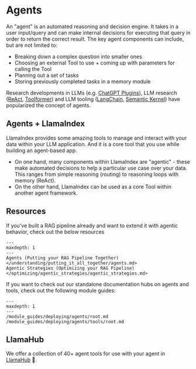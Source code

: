 # Agents

An "agent" is an automated reasoning and decision engine. It takes in a user input/query and can make internal decisions for executing
that query in order to return the correct result. The key agent components can include, but are not limited to:

- Breaking down a complex question into smaller ones
- Choosing an external Tool to use + coming up with parameters for calling the Tool
- Planning out a set of tasks
- Storing previously completed tasks in a memory module

Research developments in LLMs (e.g. [ChatGPT Plugins](https://openai.com/blog/chatgpt-plugins)), LLM research ([ReAct](https://arxiv.org/abs/2210.03629), [Toolformer](https://arxiv.org/abs/2302.04761)) and LLM tooling ([LangChain](https://python.langchain.com/en/latest/modules/agents.html), [Semantic Kernel](https://github.com/microsoft/semantic-kernel)) have popularized the concept of agents.

## Agents + LlamaIndex

LlamaIndex provides some amazing tools to manage and interact with your data within your LLM application. And it is a core tool that you use while building an agent-based app.

- On one hand, many components within LlamaIndex are "agentic" - these make automated decisions to help a particular use case over your data. This ranges from simple reasoning (routing) to reasoning loops with memory (ReAct).
- On the other hand, LlamaIndex can be used as a core Tool within another agent framework.

## Resources

If you've built a RAG pipeline already and want to extend it with agentic behavior, check out the below resources

```{toctree}
---
maxdepth: 1
---
Agents (Putting your RAG Pipeline Together) </understanding/putting_it_all_together/agents.md>
Agentic Strategies (Optimizing your RAG Pipeline) </optimizing/agentic_strategies/agentic_strategies.md>
```

If you want to check out our standalone documentation hubs on agents and tools, check out the following module guides:

```{toctree}
---
maxdepth: 1
---
/module_guides/deploying/agents/root.md
/module_guides/deploying/agents/tools/root.md
```

## LlamaHub

We offer a collection of 40+ agent tools for use with your agent in [LlamaHub](https://llamahub.ai/) 🦙.
